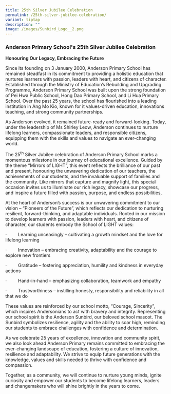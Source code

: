 ```yaml
---
title: 25th Silver Jubilee Celebration
permalink: /25th-silver-jubilee-celebration/
variant: tiptap
description: ""
image: /images/Sunbird_Logo__2.png
---
```

<h3><strong>Anderson Primary School's 25th Silver Jubilee Celebration</strong></h3>
<p><strong>Honouring Our Legacy, Embracing the Future</strong>
</p>
<p>Since its founding on 3 January 2000, Anderson Primary School has remained
steadfast in its commitment to providing a holistic education that nurtures
learners with passion, leaders with heart, and citizens of character. Established
through the Ministry of Education’s Rebuilding and Upgrading Programme,
Anderson Primary School was built upon the strong foundation of Pei Hwa
Public School, Hong Dao Primary School, and Li Hua Primary School. Over
the past 25 years, the school has flourished into a leading institution
in Ang Mo Kio, known for it values-driven education, innovations teaching,
and strong community partnerships.</p>
<p>As Anderson evolved, it remained future-ready and forward-looking. Today,
under the leadership of Ms Shirley Leow, Anderson continues to nurture
lifelong learners, compassionate leaders, and responsible citizens, equipping
them with the skills and values to navigate an ever-changing world.</p>
<p>The 25<sup>th</sup> Silver Jubilee celebration of Anderson Primary School
marks a momentous milestone in our journey of educational excellence. Guided
by the theme “Mirrors of LIGHT”, this event reflects the brilliance of
our past and present, honouring the unwavering dedication of our teachers,
the achievements of our students, and the invaluable support of families
and the community. Like mirrors that capture and magnify light, this special
occasion invites us to illuminate our rich legacy, showcase our progress,
and inspire a future filled with passion, purpose, and endless possibilities,</p>
<p>At the heart of Anderson’s success is our unwavering commitment to our
vision – “Pioneers of the Future”, which reflects our dedication to nurturing
resilient, forward-thinking, and adaptable individuals. Rooted in our mission
to develop learners with passion, leaders with heart, and citizens of character,
our students embody the School of LIGHT values:</p>
<p>·&nbsp;&nbsp;&nbsp;&nbsp;&nbsp;&nbsp;&nbsp;&nbsp; Learning unceasingly
– cultivating a growth mindset and the love for lifelong learning</p>
<p>·&nbsp;&nbsp;&nbsp;&nbsp;&nbsp;&nbsp;&nbsp;&nbsp; Innovation – embracing
creativity, adaptability and the courage to explore new frontiers</p>
<p>·&nbsp;&nbsp;&nbsp;&nbsp;&nbsp;&nbsp;&nbsp;&nbsp; Gratitude – fostering
appreciation, humility and kindness in everyday actions</p>
<p>·&nbsp;&nbsp;&nbsp;&nbsp;&nbsp;&nbsp;&nbsp;&nbsp; Hand-in-hand – emphasizing
collaboration, teamwork and empathy</p>
<p>·&nbsp;&nbsp;&nbsp;&nbsp;&nbsp;&nbsp;&nbsp;&nbsp; Trustworthiness – instilling
honesty, responsibility and reliability in all that we do</p>
<p>These values are reinforced by our school motto, “Courage, Sincerity”,
which inspires Andersonians to act with bravery and integrity. Representing
our school spirit is the Anderson Sunbird, our beloved school mascot. The
Sunbird symbolizes resilience, agility and the ability to soar high, reminding
our students to embrace challenges with confidence and determination.</p>
<p>As we celebrate 25 years of excellence, innovation and community spirit,
we also look ahead Anderson Primary remains committed to embracing the
ever-changing landscape of education, fostering a culture of innovation,
resilience and adaptability. We strive to equip future generations with
the knowledge, values and skills needed to thrive with confidence and compassion.</p>
<p>Together, as a community, we will continue to nurture young minds, ignite
curiosity and empower our students to become lifelong learners, leaders
and changemakers who will shine brightly in the years to come.</p>